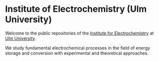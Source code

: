 # Institute of Electrochemistry (Ulm University)

Welcome to the public repositories of the [Institute for Electrochemistry](https://www.uni-ulm.de/en/nawi/institute-of-electrochemistry/) at [Ulm University](https://www.uni-ulm.de/).

We study fundamental electrochemical processes in the field of energy storage and conversion with experimental and theoretical approaches.


<!--

**Here are some ideas to get you started:**

🙋‍♀️ A short introduction - what is your organization all about?
🌈 Contribution guidelines - how can the community get involved?
👩‍💻 Useful resources - where can the community find your docs? Is there anything else the community should know?
🍿 Fun facts - what does your team eat for breakfast?
🧙 Remember, you can do mighty things with the power of [Markdown](https://docs.github.com/github/writing-on-github/getting-started-with-writing-and-formatting-on-github/basic-writing-and-formatting-syntax)
-->
